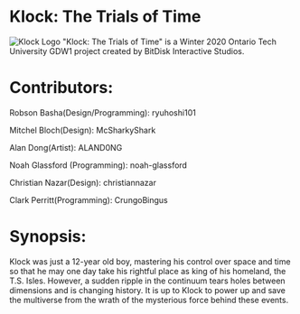 # Klock: The Trials of Time
![Klock Logo](https://cdn.discordapp.com/attachments/664972580759011336/667502555605106688/kocklogo.png)
"Klock: The Trials of Time" is a Winter 2020 Ontario Tech University GDW1 project created by BitDisk Interactive Studios.
# Contributors:
Robson Basha(Design/Programming): ryuhoshi101

Mitchel Bloch(Design): McSharkyShark

Alan Dong(Artist): ALAND0NG

Noah Glassford (Programming): noah-glassford

Christian Nazar(Design): christiannazar

Clark Perritt(Programming): CrungoBingus

# Synopsis:
Klock was just a 12-year old boy, mastering his control over space and time so that he may one day take his rightful place as king of his homeland, the T.S. Isles. However, a sudden ripple in the continuum tears holes between dimensions and is changing history. It is up to Klock to power up and save the multiverse from the wrath of the mysterious force behind these events.
